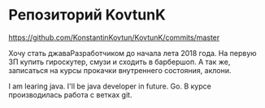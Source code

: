 # Репозиторий KovtunK

https://github.com/KonstantinKovtun/KovtunK/commits/master

Хочу стать джаваРазработчиком до начала лета 2018 года. На первую ЗП купить гироскутер, смузи и сходить в барбершоп.
А так же, записаться на курсы прокачки внутреннего состояния, аклони.

I am learing java. I'll be java developer in future. Go.
В курсе производилась работа с ветках git.